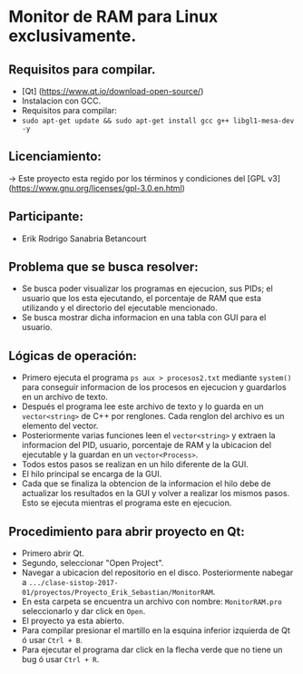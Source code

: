 # Monitor de RAM para Linux exclusivamente.

## Requisitos para compilar.

* [Qt] (https://www.qt.io/download-open-source/)
* Instalacion con GCC.
* Requisitos para compilar:
* ``sudo apt-get update && sudo apt-get install gcc g++ libgl1-mesa-dev -y``

## Licenciamiento:

-> Este proyecto esta regido por los términos y condiciones del [GPL v3] (https://www.gnu.org/licenses/gpl-3.0.en.html)

## Participante:
* Erik Rodrigo Sanabria Betancourt

## Problema que se busca resolver:
* Se busca poder visualizar los programas en ejecucion, sus PIDs; el usuario que los esta ejecutando, el porcentaje de RAM que esta utilizando y el directorio del ejecutable mencionado.
* Se busca mostrar dicha informacion en una tabla con GUI para el usuario.

## Lógicas de operación:
* Primero ejecuta el programa ``ps aux > procesos2.txt`` mediante ``system()`` para conseguir informacion de los procesos en ejecucion y guardarlos en un archivo de texto.
* Después el programa lee este archivo de texto y lo guarda en un ``vector<string>`` de C++ por renglones. Cada renglon del archivo es un elemento del vector.
* Posteriormente varias funciones leen el ``vector<string>`` y extraen la informacion del PID, usuario, porcentaje de RAM y la ubicacion del ejecutable y la guardan en un ``vector<Process>``.
* Todos estos pasos se realizan en un hilo diferente de la GUI.
* El hilo principal se encarga de la GUI.
* Cada que se finaliza la obtencion de la informacion el hilo debe de actualizar los resultados en la GUI y volver a realizar los mismos pasos. Esto se ejecuta mientras el programa este en ejecucion.

## Procedimiento para abrir proyecto en Qt:
* Primero abrir Qt.
* Segundo, seleccionar "Open Project".
* Navegar a ubicacion del repositorio en el disco. Posteriormente nabegar a ``.../clase-sistop-2017-01/proyectos/Proyecto_Erik_Sebastian/MonitorRAM``.
* En esta carpeta se encuentra un archivo con nombre: ``MonitorRAM.pro`` seleccionarlo y dar click en ``Open``.
* El proyecto ya esta abierto.
* Para compilar presionar el martillo en la esquina inferior izquierda de Qt ó usar ``Ctrl + B``.
* Para ejecutar el programa dar click en la flecha verde que no tiene un bug ó usar ``Ctrl + R``.
